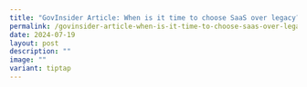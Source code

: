 ```yaml
---
title: "GovInsider Article: When is it time to choose SaaS over legacy?"
permalink: /govinsider-article-when-is-it-time-to-choose-saas-over-legacy/
date: 2024-07-19
layout: post
description: ""
image: ""
variant: tiptap
---
```

